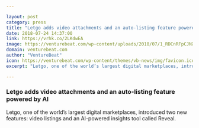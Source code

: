 ```yaml
---

layout: post
category: press
title: "Letgo adds video attachments and an auto-listing feature powered by AI"
date: 2018-07-24 14:37:00
link: https://vrhk.co/2LKdwEA
image: https://venturebeat.com/wp-content/uploads/2018/07/1_RDCnRFpCJNXSgc1swCaLZw.png?fit=1200%2C717&strip=all
domain: venturebeat.com
author: "VentureBeat"
icon: https://venturebeat.com/wp-content/themes/vb-news/img/favicon.ico
excerpt: "Letgo, one of the world’s largest digital marketplaces, introduced two new features: video listings and an AI-powered insights tool called Reveal."

---
```


### Letgo adds video attachments and an auto-listing feature powered by AI

Letgo, one of the world’s largest digital marketplaces, introduced two new features: video listings and an AI-powered insights tool called Reveal.
